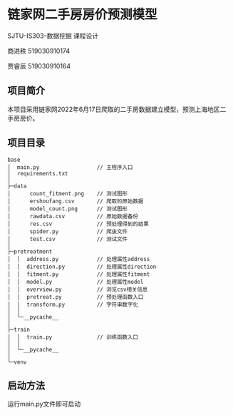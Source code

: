 # 链家网二手房房价预测模型
SJTU-IS303-数据挖掘 课程设计

商进秩 519030910174

贾睿辰 519030910164

## 项目简介
本项目采用链家网2022年6月17日爬取的二手房数据建立模型，预测上海地区二手房房价。

## 项目目录
```
base
│  main.py                  // 主程序入口
│  requirements.txt
│ 
├─data
│      count_fitment.png    // 测试图形
│      ershoufang.csv       // 爬取的原始数据
│      model_count.png      // 测试图形
│      rawdata.csv          // 原始数据备份
│      res.csv              // 预处理得到的结果
│      spider.py            // 爬虫文件
│      test.csv             // 测试文件
│      
├─pretreatment
│  │  address.py            // 处理属性address
│  │  direction.py          // 处理属性direction
│  │  fitment.py            // 处理属性fitment
│  │  model.py              // 处理属性model
│  │  overview.py           // 浏览csv相关信息
│  │  pretreat.py           // 预处理函数入口
│  │  transform.py          // 字符串数字化
│  │  
│  └─__pycache__
│          
├─train
│  │  train.py              // 训练函数入口
│  │  
│  └─__pycache__
│          
└─venv
```

## 启动方法
运行main.py文件即可启动